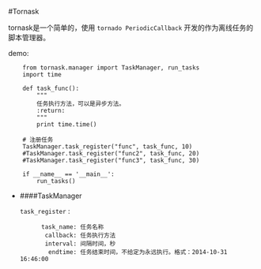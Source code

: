 #Tornask

tornask是一个简单的，使用 `tornado PeriodicCallback` 开发的作为离线任务的脚本管理器。

demo:
        
        from tornask.manager import TaskManager, run_tasks
        import time
        
        def task_func():
            """
            任务执行方法，可以是异步方法。
            :return:
            """
            print time.time()
        
        # 注册任务
        TaskManager.task_register("func", task_func, 10)
		#TaskManager.task_register("func2", task_func, 20)
		#TaskManager.task_register("func3", task_func, 30)
        
        if __name__ == '__main__':
            run_tasks()

* ####TaskManager

	`task_register` : 
		
			task_name: 任务名称
			 callback: 任务执行方法
			 interval: 间隔时间，秒
			  endtime: 任务结束时间，不给定为永远执行。格式：2014-10-31 16:46:00